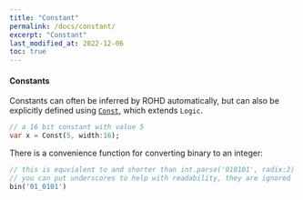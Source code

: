```yaml
---
title: "Constant"
permalink: /docs/constant/
excerpt: "Constant"
last_modified_at: 2022-12-06
toc: true
---
```


#### Constants

Constants can often be inferred by ROHD automatically, but can also be explicitly defined using [`Const`](https://intel.github.io/rohd-website/api/rohd/Const-class.html), which extends `Logic`.

```dart
// a 16 bit constant with value 5
var x = Const(5, width:16);
```

There is a convenience function for converting binary to an integer:

```dart
// this is equvialent to and shorter than int.parse('010101', radix:2)
// you can put underscores to help with readability, they are ignored
bin('01_0101')
```
